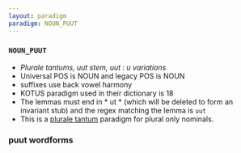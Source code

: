 ```yaml
---
layout: paradigm
paradigm: NOUN_PUUT
---
```

### ` NOUN_PUUT `

* _Plurale tantums, uut stem, uut : u variations_
* Universal POS is NOUN and legacy POS is NOUN
* suffixes use back vowel harmony
* KOTUS paradigm used in their dictionary is 18
* The lemmas must end in * ut * (which will be deleted to form an invariant stub) and the regex matching the lemma is ` uut `
* This is a [plurale tantum](https://en.wikipedia.org/wiki/Plurale_tantum) paradigm for plural only nominals.

### puut wordforms


